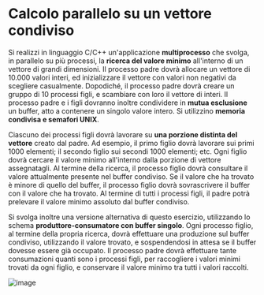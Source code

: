 Calcolo parallelo su un vettore condiviso
=========================================

Si realizzi in linguaggio C/C++ un'applicazione **multiprocesso** che
svolga, in parallelo su più processi, la **ricerca del valore minimo**
all'interno di un vettore di grandi dimensioni. Il processo padre dovrà
allocare un vettore di 10.000 valori interi, ed inizializzare il vettore
con valori non negativi da scegliere casualmente. Dopodiché, il processo
padre dovrà creare un gruppo di 10 processi figli, e scambiare con loro
il vettore di interi. Il processo padre e i figli dovranno inoltre
condividere in **mutua esclusione** un buffer, atto a contenere un
singolo valore intero. Si utilizzino **memoria condivisa e semafori
UNIX**.

Ciascuno dei processi figli dovrà lavorare su **una porzione distinta
del vettore** creato dal padre. Ad esempio, il primo figlio dovrà
lavorare sui primi 1000 elementi; il secondo figlio sui secondi 1000
elementi; etc. Ogni figlio dovrà cercare il valore minimo all'interno
dalla porzione di vettore assegnatagli. Al termine della ricerca, il
processo figlio dovrà consultare il valore attualmente presente nel
buffer condiviso. Se il valore che ha trovato è minore di quello del
buffer, il processo figlio dovrà sovrascrivere il buffer con il valore
che ha trovato. Al termine di tutti i processi figli, il padre potrà
prelevare il valore minimo assoluto dal buffer condiviso.

Si svolga inoltre una versione alternativa di questo esercizio,
utilizzando lo schema **produttore-consumatore con buffer singolo**.
Ogni processo figlio, al termine della propria ricerca, dovrà effettuare
una produzione sul buffer condiviso, utilizzando il valore trovato, e
sospendendosi in attesa se il buffer dovesse essere già occupato. Il
processo padre dovrà effettuare tante consumazioni quanti sono i
processi figli, per raccogliere i valori minimi trovati da ogni figlio,
e conservare il valore minimo tra tutti i valori raccolti.

![image](https://github.com/rnatella/esercizi_linux/blob/master/images/ambiente_globale/produttore_consumatore/calcolo_parallelo_su_un_vettore_condiviso.png)
